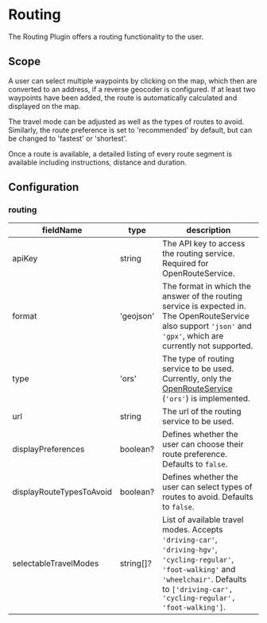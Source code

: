 # Routing

The Routing Plugin offers a routing functionality to the user.

## Scope

A user can select multiple waypoints by clicking on the map, which then are converted to an address, if a reverse geocoder is configured.
If at least two waypoints have been added, the route is automatically calculated and displayed on the map.

The travel mode can be adjusted as well as the types of routes to avoid.
Similarly, the route preference is set to 'recommended' by default, but can be changed to 'fastest' or 'shortest'.

Once a route is available, a detailed listing of every route segment is available including instructions, distance and duration.

## Configuration

### routing

| fieldName | type | description |
| - | - | - |
| apiKey | string | The API key to access the routing service. Required for OpenRouteService. |
| format | 'geojson' | The format in which the answer of the routing service is expected in. The OpenRouteService also support `'json'` and `'gpx'`, which are currently not supported. |
| type | 'ors' | The type of routing service to be used. Currently, only the [OpenRouteService](https://openrouteservice.org/) (`'ors'`) is implemented. |
| url | string | The url of the routing service to be used. |
| displayPreferences | boolean? | Defines whether the user can choose their route preference. Defaults to `false`. |
| displayRouteTypesToAvoid | boolean? |Defines whether the user can select types of routes to avoid. Defaults to `false`. |
| selectableTravelModes | string[]? | List of available travel modes. Accepts `'driving-car'`, `'driving-hgv'`, `'cycling-regular'`, `'foot-walking'` and `'wheelchair'`. Defaults to `['driving-car', 'cycling-regular', 'foot-walking']`. |
